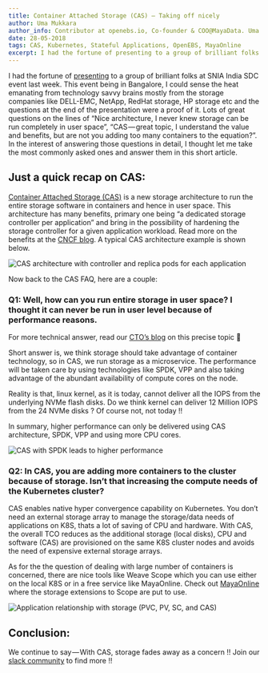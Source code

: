 ```yaml
---
title: Container Attached Storage (CAS) — Taking off nicely
author: Uma Mukkara
author_info: Contributor at openebs.io, Co-founder & COO@MayaData. Uma led product development in the early days of MayaData (CloudByte).
date: 28-05-2018
tags: CAS, Kubernetes, Stateful Applications, OpenEBS, MayaOnline
excerpt: I had the fortune of presenting to a group of brilliant folks at SNIA India SDC event last week. This event being in Bangalore, I could sense the heat emanating from technology savvy brains mostly from the storage companies like DELL-EMC, NetApp, RedHat storage, HP storage etc
---
```


I had the fortune of [presenting](https://www.slideshare.net/OpenEBS/openebs-cas-sdc-india-2018) to a group of brilliant folks at SNIA India SDC event last week. This event being in Bangalore, I could sense the heat emanating from technology savvy brains mostly from the storage companies like DELL-EMC, NetApp, RedHat storage, HP storage etc and the questions at the end of the presentation were a proof of it. Lots of great questions on the lines of “Nice architecture, I never knew storage can be run completely in user space”, “CAS — great topic, I understand the value and benefits, but are not you adding too many containers to the equation?”. In the interest of answering those questions in detail, I thought let me take the most commonly asked ones and answer them in this short article.

## Just a quick recap on CAS:

[Container Attached Storage (CAS)](https://docs.openebs.io/docs/next/conceptscas.html) is a new storage architecture to run the entire storage software in containers and hence in user space. This architecture has many benefits, primary one being “a dedicated storage controller per application” and bring in the possibility of hardening the storage controller for a given application workload. Read more on the benefits at the [CNCF blog](https://www.cncf.io/blog/2018/04/19/container-attached-storage-a-primer/). A typical CAS architecture example is shown below.

![CAS architecture with controller and replica pods for each application](https://cdn-images-1.medium.com/max/800/1*4dJDmPbxxrP-fZK7NZZmYg.png)

Now back to the CAS FAQ, here are a couple:

### Q1: Well, how can you run entire storage in user space? I thought it can never be run in user level because of performance reasons.

For more technical answer, read our [CTO’s blog](/blog/the-mule-and-the-flash-going-for-a-run) on this precise topic 🙂

Short answer is, we think storage should take advantage of container technology, so in CAS, we run storage as a microservice. The performance will be taken care by using technologies like SPDK, VPP and also taking advantage of the abundant availability of compute cores on the node.

Reality is that, linux kernel, as it is today, cannot deliver all the IOPS from the underlying NVMe flash disks. Do we think kernel can deliver 12 Million IOPS from the 24 NVMe disks ? Of course not, not today !!

In summary, higher performance can only be delivered using CAS architecture, SPDK, VPP and using more CPU cores.

![CAS with SPDK leads to higher performance](https://cdn-images-1.medium.com/max/800/1*aKjepAaB5sIZF-hOq_dxIg.png)

### Q2: In CAS, you are adding more containers to the cluster because of storage. Isn’t that increasing the compute needs of the Kubernetes cluster?

CAS enables native hyper convergence capability on Kubernetes. You don’t need an external storage array to manage the storage/data needs of applications on K8S, thats a lot of saving of CPU and hardware. With CAS, the overall TCO reduces as the additional storage (local disks), CPU and software (CAS) are provisioned on the same K8S cluster nodes and avoids the need of expensive external storage arrays.

As for the the question of dealing with large number of containers is concerned, there are nice tools like Weave Scope which you can use either on the local K8S or in a free service like MayaOnline. Check out [MayaOnline](https://www.mayaonline.io) where the storage extensions to Scope are put to use.

![Application relationship with storage (PVC, PV, SC, and CAS)](https://cdn-images-1.medium.com/max/800/1*RQYjI0MdsXf1kj8AGqLJZA.png)

## Conclusion:

We continue to say — With CAS, storage fades away as a concern !! Join our [slack community](https://slack.openebs.io) to find more !!
